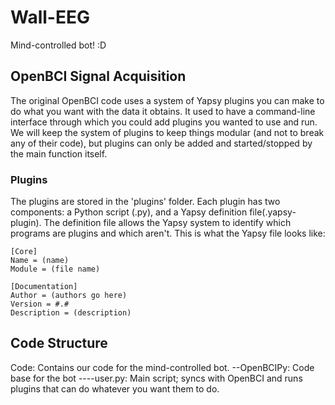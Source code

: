 # Wall-EEG
Mind-controlled bot! :D
## OpenBCI Signal Acquisition
The original OpenBCI code uses a system of Yapsy plugins you can make to do what you want with the data it obtains. It used to have a command-line interface through which you could add plugins you wanted to use and run. We will keep the system of plugins to keep things modular (and not to break any of their code), but plugins can only be added and started/stopped by the main function itself.
### Plugins
The plugins are stored in the 'plugins' folder. Each plugin has two components: a Python script (.py), and a Yapsy definition file(.yapsy-plugin). The definition file allows the Yapsy system to identify which programs are plugins and which aren't. This is what the Yapsy file looks like:

```
[Core]
Name = (name)
Module = (file name)

[Documentation]
Author = (authors go here)
Version = #.#
Description = (description)
```

## Code Structure
Code: Contains our code for the mind-controlled bot.
--OpenBCIPy: Code base for the bot
----user.py: Main script; syncs with OpenBCI and runs plugins that can do whatever you want them to do.
